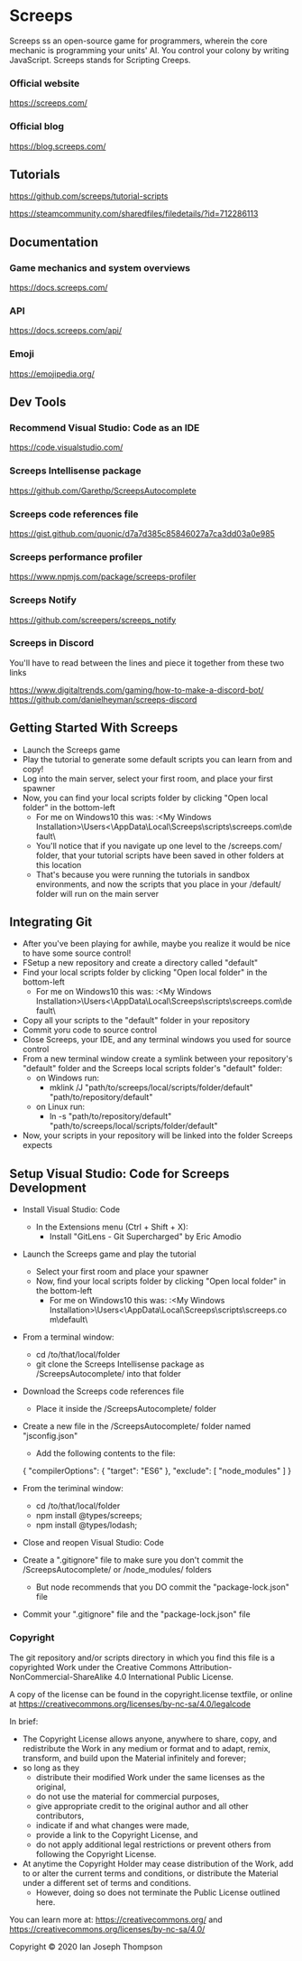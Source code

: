 # Screeps

Screeps ss an open-source game for programmers, wherein the core mechanic is programming your units' AI.  You control your colony by writing JavaScript.  Screeps stands for Scripting Creeps.

### Official website
https://screeps.com/

### Official blog
https://blog.screeps.com/



## Tutorials

https://github.com/screeps/tutorial-scripts

https://steamcommunity.com/sharedfiles/filedetails/?id=712286113



## Documentation

### Game mechanics and system overviews
https://docs.screeps.com/

### API
https://docs.screeps.com/api/

### Emoji
https://emojipedia.org/



## Dev Tools

### Recommend Visual Studio: Code as an IDE
https://code.visualstudio.com/

### Screeps Intellisense package
https://github.com/Garethp/ScreepsAutocomplete

### Screeps code references file
https://gist.github.com/quonic/d7a7d385c85846027a7ca3dd03a0e985

### Screeps performance profiler
https://www.npmjs.com/package/screeps-profiler

### Screeps Notify
https://github.com/screepers/screeps_notify

### Screeps in Discord

You'll have to read between the lines and piece it together from these two links

https://www.digitaltrends.com/gaming/how-to-make-a-discord-bot/
https://github.com/danielheyman/screeps-discord



## Getting Started With Screeps

  * Launch the Screeps game
  * Play the tutorial to generate some default scripts you can learn from and copy!
  * Log into the main server, select your first room, and place your first spawner
  * Now, you can find your local scripts folder by clicking "Open local folder" in the bottom-left
    * For me on Windows10 this was: <My Drive>:\<My Windows Installation>\Users\<<My User>\AppData\Local\Screeps\scripts\screeps<span>.</span>com\default\
    * You'll notice that if you navigate up one level to the /screeps.com/ folder, that your tutorial scripts have been saved in other folders at this location
    * That's because you were running the tutorials in sandbox environments, and now the scripts that you place in your /default/ folder will run on the main server


## Integrating Git

  * After you've been playing for awhile, maybe you realize it would be nice to have some source control!
  * FSetup a new repository and create a directory called "default"
  * Find your local scripts folder by clicking "Open local folder" in the bottom-left
    * For me on Windows10 this was: <My Drive>:\<My Windows Installation>\Users\<<My User>\AppData\Local\Screeps\scripts\screeps<span>.</span>com\default\
  * Copy all your scripts to the "default" folder in your repository
  * Commit yoru code to source control
  * Close Screeps, your IDE, and any terminal windows you used for source control
  * From a new terminal window create a symlink between your repository's "default" folder and the Screeps local scripts folder's "default" folder:
    * on Windows run:
      * mklink /J "path/to/screeps/local/scripts/folder/default" "path/to/repository/default"
    * on Linux run:
      * ln -s "path/to/repository/default" "path/to/screeps/local/scripts/folder/default"
  * Now, your scripts in your repository will be linked into the folder Screeps expects


## Setup Visual Studio: Code for Screeps Development

  * Install Visual Studio: Code
    * In the Extensions menu (Ctrl + Shift + X):
      * Install "GitLens - Git Supercharged" by Eric Amodio
  * Launch the Screeps game and play the tutorial
    * Select your first room and place your spawner
    * Now, find your local scripts folder by clicking "Open local folder" in the bottom-left
      * For me on Windows10 this was: <My Drive>:\<My Windows Installation>\Users\<<My User>\AppData\Local\Screeps\scripts\screeps<span>.</span>com\default\
  * From a terminal window:
      * cd /to/that/local/folder
      * git clone the Screeps Intellisense package as /ScreepsAutocomplete/ into that folder
  * Download the Screeps code references file
      * Place it inside the /ScreepsAutocomplete/ folder
  * Create a new file in the /ScreepsAutocomplete/ folder named "jsconfig.json"
      * Add the following contents to the file:

      { "compilerOptions": { "target": "ES6" }, "exclude": [ "node_modules" ] }

  * From the teriminal window:
    * cd /to/that/local/folder
    * npm install @types/screeps;
    * npm install @types/lodash;
  * Close and reopen Visual Studio: Code
  * Create a ".gitignore" file to make sure you don't commit the /ScreepsAutocomplete/ or /node_modules/ folders
    * But node recommends that you DO commit the "package-lock.json" file
  * Commit your ".gitignore" file and the "package-lock.json" file


### Copyright

The git repository and/or scripts directory in which you find this file is a copyrighted Work under the Creative Commons Attribution-NonCommercial-ShareAlike 4.0 International Public License.

A copy of the license can be found in the copyright.license textfile, or online at https://creativecommons.org/licenses/by-nc-sa/4.0/legalcode

In brief:
  * The Copyright License allows anyone, anywhere to share, copy, and redistribute the Work in any medium or format and to adapt, remix, transform, and build upon the Material infinitely and forever;
  * so long as they
    * distribute their modified Work under the same licenses as the original,
    * do not use the material for commercial purposes,
    * give appropriate credit to the original author and all other contributors,
    * indicate if and what changes were made,
    * provide a link to the Copyright License, and
    * do not apply additional legal restrictions or prevent others from following the Copyright License.
  * At anytime the Copyright Holder may cease distribution of the Work, add to or alter the current terms and conditions, or distribute the Material under a different set of terms and conditions.
    * However, doing so does not terminate the Public License outlined here.

You can learn more at: https://creativecommons.org/ and https://creativecommons.org/licenses/by-nc-sa/4.0/

Copyright © 2020 Ian Joseph Thompson
